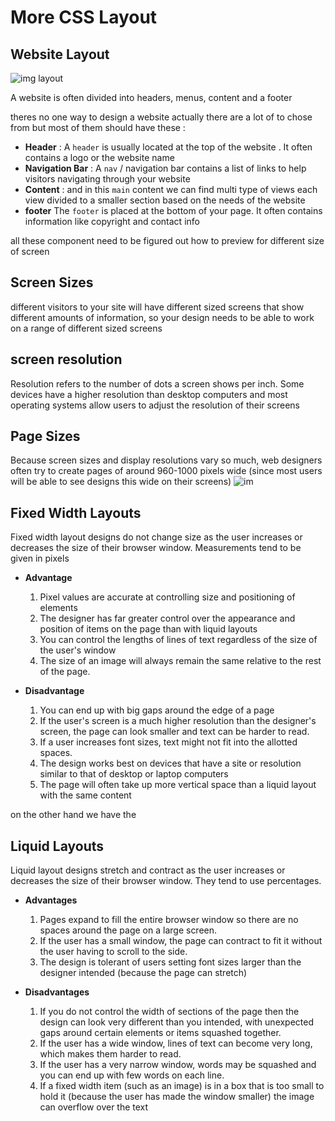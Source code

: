 # More CSS Layout

## Website Layout

![img layout](https://miro.medium.com/max/1024/1*XCZZZmhQN4rHLw2dW14BZQ.png)

A website is often divided into headers, menus, content and a footer

theres no one way to design a website actually there are a lot of to chose from but most of them should have these :

- **Header** : A `header` is usually located at the top of the website . It often contains a logo or the website name
- **Navigation Bar** : A `nav` / navigation bar contains a list of links to help visitors navigating through your website
- **Content** : and in this `main` content we can find multi type of views each view divided to a smaller section based on the needs of the website
- **footer** The `footer` is placed at the bottom of your page. It often contains information like copyright and contact info

all these component need to be figured out how to preview for different size of screen

## Screen Sizes

different visitors to your site will have different sized screens that show different amounts of information, so your design needs to be able to work on a range of different sized screens

## screen resolution

Resolution refers to the number of dots a screen shows per inch. Some devices have a higher resolution than desktop computers and most operating systems allow users to adjust the resolution of their screens

## Page Sizes

Because screen sizes and display resolutions vary so much, web designers often try to create pages of around 960-1000 pixels wide (since most users will be able to see designs this wide on their screens)
![im](https://internetingishard.netlify.app/fixed-width-vs-fluid-layouts-258df9.e0ad9d98.png)

## Fixed Width Layouts

Fixed width layout designs do not change size as the user increases or decreases the size of their browser window. Measurements tend to be given in pixels

- **Advantage**

  1. Pixel values are accurate at controlling size and positioning of elements
  2. The designer has far greater control over the appearance and position of items on the page than with liquid layouts
  3. You can control the lengths of lines of text regardless of the size of the user's window
  4. The size of an image will always remain the same relative to the rest of the page.

- **Disadvantage**

  1. You can end up with big gaps around the edge of a page
  2. If the user's screen is a much higher resolution than the designer's screen, the page can look smaller and text can be harder to read.
  3. If a user increases font sizes, text might not fit into the allotted spaces.
  4. The design works best on devices that have a site or resolution similar to that of desktop or laptop computers
  5. The page will often take up more vertical space than a liquid layout with the same content

on the other hand we have the

## Liquid Layouts

Liquid layout designs stretch and contract as the user increases or decreases the size of their browser window. They tend to use percentages.

- **Advantages**

  1.  Pages expand to fill the entire browser window so there are no spaces around the page on a large screen.
  2.  If the user has a small window, the page can contract to fit it without the user having to scroll to the side.
  3.  The design is tolerant of users setting font sizes larger than the designer intended (because the page can stretch)

- **Disadvantages**

  1.  If you do not control the width of sections of the page then the design can look very different than you intended, with unexpected gaps around certain elements or items squashed together.
  2.  If the user has a wide window, lines of text can become very long, which makes them harder to read.
  3.  If the user has a very narrow window, words may be squashed and you can end up with few words on each line.
  4.  If a fixed width item (such as an image) is in a box that is too small to hold it (because the user has made the window smaller) the image can overflow over the text
